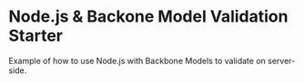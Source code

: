 # Node.js & Backone Model Validation Starter
Example of how to use Node.js with Backbone Models to validate on server-side.
